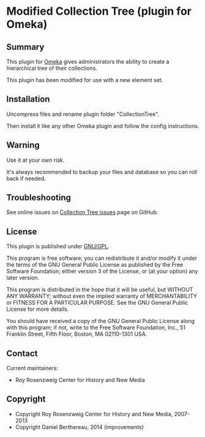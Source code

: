Modified Collection Tree (plugin for Omeka)
===========================================


Summary
-------

This plugin for [Omeka] gives administrators the ability to create a
hierarchical tree of their collections.

This plugin has been modified for use with a new element set.


Installation
------------

Uncompress files and rename plugin folder "CollectionTree".

Then install it like any other Omeka plugin and follow the config instructions.


Warning
-------

Use it at your own risk.

It's always recommended to backup your files and database so you can roll back
if needed.


Troubleshooting
---------------

See online issues on [Collection Tree issues] page on GitHub.


License
-------

This plugin is published under [GNU/GPL].

This program is free software; you can redistribute it and/or modify it under
the terms of the GNU General Public License as published by the Free Software
Foundation; either version 3 of the License, or (at your option) any later
version.

This program is distributed in the hope that it will be useful, but WITHOUT
ANY WARRANTY; without even the implied warranty of MERCHANTABILITY or FITNESS
FOR A PARTICULAR PURPOSE. See the GNU General Public License for more
details.

You should have received a copy of the GNU General Public License along with
this program; if not, write to the Free Software Foundation, Inc.,
51 Franklin Street, Fifth Floor, Boston, MA 02110-1301 USA.


Contact
-------

Current maintainers:

* Roy Rosenzweig Center for History and New Media


Copyright
---------

* Copyright Roy Rosenzweig Center for History and New Media, 2007-2013
* Copyright Daniel Berthereau, 2014 (improvements)


[Omeka]: https://omeka.org
[Collection Tree]: https://github.com/Omeka/plugin-CollectionTree
[Collection Tree issues]: https://github.com/Omeka/plugin-CollectionTree/issues
[GNU/GPL]: https://www.gnu.org/licenses/gpl-3.0.html "GNU/GPL v3"
[Daniel-KM]: https://github.com/Daniel-KM "Daniel Berthereau"
